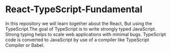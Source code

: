 # React-TypeScript-Fundamental
In this repository we will learn together about the React, But using the TypeScript.The goal of TypeScript is to write strongly typed JavaScript. Strong typing helps to scale web applications with minimal bugs. TypeScript code is converted to JavaScript by use of a compiler like TypeScript Compiler or Babel.
